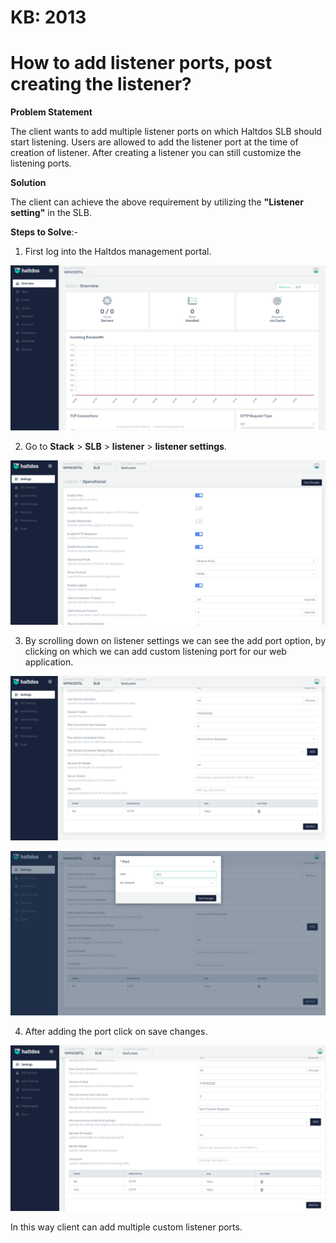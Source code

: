 # KB: 2013

# How to add listener ports, post creating the listener?

**Problem Statement**

The client wants to add multiple listener ports on which Haltdos SLB should start listening. Users are allowed to add the listener port at the time of creation of listener. After creating a listener you can still customize the listening ports.

**Solution**

The client can achieve the above requirement by utilizing the **"Listener setting"** in the SLB.

**Steps to Solve**:-

1. First log into the Haltdos management portal.

![](/img/adc/kb/v2/overview_kb_2013_1.png)

2. Go to **Stack** > **SLB** > **listener** > **listener settings**.

![](/img/adc/kb/v2/settings_kb_2013_2.png)

3. By scrolling down on listener settings we can see the add port option, by clicking on which we can add custom listening port for our web application.

![](/img/adc/kb/v2/settings_kb_2013_3.png)

![](/img/adc/kb/v2/settings_kb_2013_4.png)

4. After adding the port click on save changes.

![](/img/adc/kb/v2/settings_kb_2013_5.png)

In this way client can add multiple custom listener ports.
